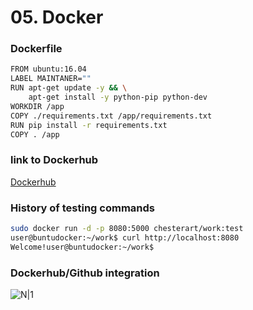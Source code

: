 # 05. Docker

### Dockerfile

```bash
FROM ubuntu:16.04
LABEL MAINTANER=""
RUN apt-get update -y && \
    apt-get install -y python-pip python-dev
WORKDIR /app
COPY ./requirements.txt /app/requirements.txt
RUN pip install -r requirements.txt
COPY . /app
```

### link to Dockerhub

[Dockerhub](https://hub.docker.com/repository/docker/chesterart/work)

### History of testing commands

```bash
sudo docker run -d -p 8080:5000 chesterart/work:test
user@buntudocker:~/work$ curl http://localhost:8080
Welcome!user@buntudocker:~/work$
```

### Dockerhub/Github integration

![N|1](https://thumb.cloud.mail.ru/weblink/thumb/xw1/59T3/4aXRTvVoF/github_integration.JPG?x-email=maildrop%40mail.ru)
